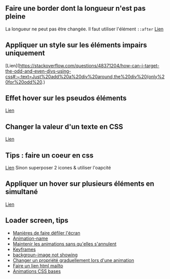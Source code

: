 ## Faire une border dont la longueur n'est pas pleine
La longueur ne peut pas être changée. Il faut utiliser l'élément `::after`
[Lien](https://stackoverflow.com/questions/46772327/how-to-shorten-the-length-of-the-border-bottom-in-html-css)

## Appliquer un style sur les éléments impairs uniquement
[Lien](https://stackoverflow.com/questions/48371204/how-can-i-target-the-odd-and-even-divs-using-css#:~:text=Just%20add%20a%20div%20around,the%20div%20(only%20for%20odd%20.)

## Effet hover sur les pseudos éléments
[Lien](https://stackoverflow.com/questions/8874326/how-to-make-a-hover-effect-for-pseudo-elements)

## Changer la valeur d'un texte en CSS
[Lien](https://stackoverflow.com/questions/7896402/how-can-i-replace-text-with-css)

## Tips : faire un coeur en css
[Lien](https://css-tricks.com/hearts-in-html-and-css/)
Sinon superposer 2 icones & utiliser l'oapcité

## Appliquer un hover sur plusieurs éléments en simultané
[Lien](https://bobbyhadz.com/blog/css-hover-multiple-elements) 

## Loader screen, tips
- [Manières de faire défiler l'écran](https://css-tricks.com/ease-out-in-ease-in-out/)
- [Animation-name](https://developer.mozilla.org/en-US/docs/Web/CSS/animation-name)
- [Maintenir les animations sans qu'elles s'annulent](https://stackoverflow.com/questions/18457462/css3-animation-keep-reverting-to-original-state)
- [Keyframes](https://developer.mozilla.org/fr/docs/Web/CSS/@keyframes)
- [backgroun-image not showing](https://stackoverflow.com/questions/52051516/css-background-image-is-not-showing)
- [Changer un propriété graduellement lors d'une animation](https://www.w3schools.com/css/tryit.asp?filename=trycss3_animation2)
- [Faire un lien html mailto](https://www.e-monsite.com/pages/tutoriels/configuration-avancee-du-site/comment-faire-un-lien-mailto.html)
- [Animations CSS bases](https://www.w3schools.com/css/css3_animations.asp)